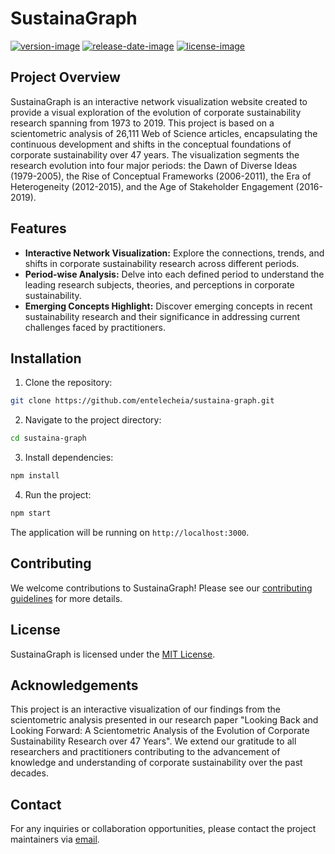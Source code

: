 # SustainaGraph

[![version-image]][release-url]
[![release-date-image]][release-url]
[![license-image]][license-url]

<!-- Links: -->
[license-image]: https://img.shields.io/github/license/entelecheia/sustaina-graph
[license-url]: https://github.com/entelecheia/sustaina-graph/blob/main/LICENSE
[version-image]: https://img.shields.io/github/v/release/entelecheia/sustaina-graph?sort=semver
[release-date-image]: https://img.shields.io/github/release-date/entelecheia/sustaina-graph
[release-url]: https://github.com/entelecheia/sustaina-graph/releases

[repo-url]: https://github.com/entelecheia/sustaina-graph
[docs-url]: https://sustaina-graph.entelecheia.ai
[changelog]: https://github.com/entelecheia/sustaina-graph/blob/main/CHANGELOG.md
[contributing guidelines]: https://github.com/entelecheia/sustaina-graph/blob/main/CONTRIBUTING.md
<!-- Links: -->

## Project Overview

SustainaGraph is an interactive network visualization website created to provide a visual exploration of the evolution of corporate sustainability research spanning from 1973 to 2019. This project is based on a scientometric analysis of 26,111 Web of Science articles, encapsulating the continuous development and shifts in the conceptual foundations of corporate sustainability over 47 years. The visualization segments the research evolution into four major periods: the Dawn of Diverse Ideas (1979-2005), the Rise of Conceptual Frameworks (2006-2011), the Era of Heterogeneity (2012-2015), and the Age of Stakeholder Engagement (2016-2019).

## Features

- **Interactive Network Visualization:** Explore the connections, trends, and shifts in corporate sustainability research across different periods.
- **Period-wise Analysis:** Delve into each defined period to understand the leading research subjects, theories, and perceptions in corporate sustainability.
- **Emerging Concepts Highlight:** Discover emerging concepts in recent sustainability research and their significance in addressing current challenges faced by practitioners.

## Installation

1. Clone the repository:

```bash
git clone https://github.com/entelecheia/sustaina-graph.git
```

2. Navigate to the project directory:

```bash
cd sustaina-graph
```

3. Install dependencies:

```bash
npm install
```

4. Run the project:

```bash
npm start
```

The application will be running on `http://localhost:3000`.

## Contributing

We welcome contributions to SustainaGraph! Please see our [contributing guidelines] for more details.

## License

SustainaGraph is licensed under the [MIT License][license-url].

## Acknowledgements

This project is an interactive visualization of our findings from the scientometric analysis presented in our research paper "Looking Back and Looking Forward: A Scientometric Analysis of the Evolution of Corporate Sustainability Research over 47 Years". We extend our gratitude to all researchers and practitioners contributing to the advancement of knowledge and understanding of corporate sustainability over the past decades.

## Contact

For any inquiries or collaboration opportunities, please contact the project maintainers via [email](mailto:entelecheia@hotmail.com).
